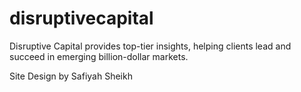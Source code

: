 # disruptivecapital

Disruptive Capital provides top-tier insights, helping clients lead and succeed in emerging billion-dollar markets.

Site Design by Safiyah Sheikh
